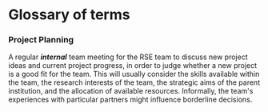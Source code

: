 
# Glossary of terms

### Project Planning
A regular ***internal*** team meeting for the RSE team to discuss new project ideas and current project progress, in order to judge whether a new project is a good fit for the team. This will usually consider the skills available within the team, the research interests of the team, the strategic aims of the parent institution, and the allocation of available resources. Informally, the team's experiences with particular partners might influence borderline decisions.
<!--stackedit_data:
eyJoaXN0b3J5IjpbLTE0MTA5MDE0NjksLTc0Mjg2MDQxN119
-->